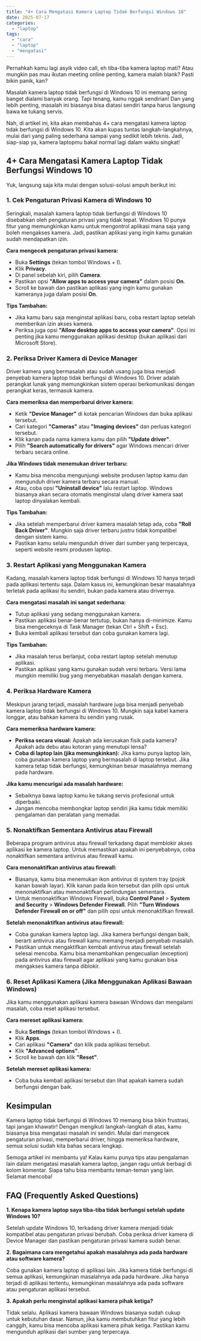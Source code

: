```yaml
---
title: "4+ Cara Mengatasi Kamera Laptop Tidak Berfungsi Windows 10"
date: 2025-07-17
categories: 
  - "laptop"
tags: 
  - "cara"
  - "laptop"
  - "mengatasi"
---
```


Pernahkah kamu lagi asyik video call, eh tiba-tiba kamera laptop mati? Atau mungkin pas mau ikutan meeting online penting, kamera malah blank? Pasti bikin panik, kan?

Masalah kamera laptop tidak berfungsi di Windows 10 ini memang sering banget dialami banyak orang. Tapi tenang, kamu nggak sendirian! Dan yang lebih penting, masalah ini biasanya bisa diatasi sendiri tanpa harus langsung bawa ke tukang servis.

Nah, di artikel ini, kita akan membahas 4+ cara mengatasi kamera laptop tidak berfungsi di Windows 10. Kita akan kupas tuntas langkah-langkahnya, mulai dari yang paling sederhana sampai yang sedikit lebih teknis. Jadi, siap-siap ya, kamera laptopmu bakal normal lagi dalam waktu singkat!

## 4+ Cara Mengatasi Kamera Laptop Tidak Berfungsi Windows 10

Yuk, langsung saja kita mulai dengan solusi-solusi ampuh berikut ini:

### 1\. Cek Pengaturan Privasi Kamera di Windows 10

Seringkali, masalah kamera laptop tidak berfungsi di Windows 10 disebabkan oleh pengaturan privasi yang tidak tepat. Windows 10 punya fitur yang memungkinkan kamu untuk mengontrol aplikasi mana saja yang boleh mengakses kamera. Jadi, pastikan aplikasi yang ingin kamu gunakan sudah mendapatkan izin.

**Cara mengecek pengaturan privasi kamera:**

- Buka **Settings** (tekan tombol Windows + I).
- Klik **Privacy**.
- Di panel sebelah kiri, pilih **Camera**.
- Pastikan opsi **"Allow apps to access your camera"** dalam posisi **On**.
- Scroll ke bawah dan pastikan aplikasi yang ingin kamu gunakan kameranya juga dalam posisi **On**.

**Tips Tambahan:**

- Jika kamu baru saja menginstal aplikasi baru, coba restart laptop setelah memberikan izin akses kamera.
- Periksa juga opsi **"Allow desktop apps to access your camera"**. Opsi ini penting jika kamu menggunakan aplikasi desktop (bukan aplikasi dari Microsoft Store).

### 2\. Periksa Driver Kamera di Device Manager

Driver kamera yang bermasalah atau sudah usang juga bisa menjadi penyebab kamera laptop tidak berfungsi di Windows 10. Driver adalah perangkat lunak yang memungkinkan sistem operasi berkomunikasi dengan perangkat keras, termasuk kamera.

**Cara memeriksa dan memperbarui driver kamera:**

- Ketik **"Device Manager"** di kotak pencarian Windows dan buka aplikasi tersebut.
- Cari kategori **"Cameras"** atau **"Imaging devices"** dan perluas kategori tersebut.
- Klik kanan pada nama kamera kamu dan pilih **"Update driver"**.
- Pilih **"Search automatically for drivers"** agar Windows mencari driver terbaru secara online.

**Jika Windows tidak menemukan driver terbaru:**

- Kamu bisa mencoba mengunjungi website produsen laptop kamu dan mengunduh driver kamera terbaru secara manual.
- Atau, coba opsi **"Uninstall device"** lalu restart laptop. Windows biasanya akan secara otomatis menginstal ulang driver kamera saat laptop dinyalakan kembali.

**Tips Tambahan:**

- Jika setelah memperbarui driver kamera masalah tetap ada, coba **"Roll Back Driver"**. Mungkin saja driver terbaru justru tidak kompatibel dengan sistem kamu.
- Pastikan kamu selalu mengunduh driver dari sumber yang terpercaya, seperti website resmi produsen laptop.

### 3\. Restart Aplikasi yang Menggunakan Kamera

Kadang, masalah kamera laptop tidak berfungsi di Windows 10 hanya terjadi pada aplikasi tertentu saja. Dalam kasus ini, kemungkinan besar masalahnya terletak pada aplikasi itu sendiri, bukan pada kamera atau drivernya.

**Cara mengatasi masalah ini sangat sederhana:**

- Tutup aplikasi yang sedang menggunakan kamera.
- Pastikan aplikasi benar-benar tertutup, bukan hanya di-minimize. Kamu bisa mengeceknya di Task Manager (tekan Ctrl + Shift + Esc).
- Buka kembali aplikasi tersebut dan coba gunakan kamera lagi.

**Tips Tambahan:**

- Jika masalah terus berlanjut, coba restart laptop setelah menutup aplikasi.
- Pastikan aplikasi yang kamu gunakan sudah versi terbaru. Versi lama mungkin memiliki bug yang menyebabkan masalah dengan kamera.

### 4\. Periksa Hardware Kamera

Meskipun jarang terjadi, masalah hardware juga bisa menjadi penyebab kamera laptop tidak berfungsi di Windows 10. Mungkin saja kabel kamera longgar, atau bahkan kamera itu sendiri yang rusak.

**Cara memeriksa hardware kamera:**

- **Periksa secara visual:** Apakah ada kerusakan fisik pada kamera? Apakah ada debu atau kotoran yang menutupi lensa?
- **Coba di laptop lain (jika memungkinkan):** Jika kamu punya laptop lain, coba gunakan kamera laptop yang bermasalah di laptop tersebut. Jika kamera tetap tidak berfungsi, kemungkinan besar masalahnya memang pada hardware.

**Jika kamu mencurigai ada masalah hardware:**

- Sebaiknya bawa laptop kamu ke tukang servis profesional untuk diperbaiki.
- Jangan mencoba membongkar laptop sendiri jika kamu tidak memiliki pengalaman dan peralatan yang memadai.

### 5\. Nonaktifkan Sementara Antivirus atau Firewall

Beberapa program antivirus atau firewall terkadang dapat memblokir akses aplikasi ke kamera laptop. Untuk memastikan apakah ini penyebabnya, coba nonaktifkan sementara antivirus atau firewall kamu.

**Cara menonaktifkan antivirus atau firewall:**

- Biasanya, kamu bisa menemukan ikon antivirus di system tray (pojok kanan bawah layar). Klik kanan pada ikon tersebut dan pilih opsi untuk menonaktifkan atau menonaktifkan perlindungan sementara.
- Untuk menonaktifkan Windows Firewall, buka **Control Panel** > **System and Security** > **Windows Defender Firewall**. Pilih **"Turn Windows Defender Firewall on or off"** dan pilih opsi untuk menonaktifkan firewall.

**Setelah menonaktifkan antivirus atau firewall:**

- Coba gunakan kamera laptop lagi. Jika kamera berfungsi dengan baik, berarti antivirus atau firewall kamu memang menjadi penyebab masalah.
- Pastikan untuk mengaktifkan kembali antivirus atau firewall setelah selesai mencoba. Kamu bisa menambahkan pengecualian (exception) pada antivirus atau firewall agar aplikasi yang kamu gunakan bisa mengakses kamera tanpa diblokir.

### 6\. Reset Aplikasi Kamera (Jika Menggunakan Aplikasi Bawaan Windows)

Jika kamu menggunakan aplikasi kamera bawaan Windows dan mengalami masalah, coba reset aplikasi tersebut.

**Cara mereset aplikasi kamera:**

- Buka **Settings** (tekan tombol Windows + I).
- Klik **Apps**.
- Cari aplikasi **"Camera"** dan klik pada aplikasi tersebut.
- Klik **"Advanced options"**.
- Scroll ke bawah dan klik **"Reset"**.

**Setelah mereset aplikasi kamera:**

- Coba buka kembali aplikasi tersebut dan lihat apakah kamera sudah berfungsi dengan baik.

## Kesimpulan

Kamera laptop tidak berfungsi di Windows 10 memang bisa bikin frustrasi, tapi jangan khawatir! Dengan mengikuti langkah-langkah di atas, kamu biasanya bisa mengatasi masalah ini sendiri. Mulai dari mengecek pengaturan privasi, memperbarui driver, hingga memeriksa hardware, semua solusi sudah kita bahas secara lengkap.

Semoga artikel ini membantu ya! Kalau kamu punya tips atau pengalaman lain dalam mengatasi masalah kamera laptop, jangan ragu untuk berbagi di kolom komentar. Siapa tahu bisa membantu teman-teman yang lain. Selamat mencoba!

## FAQ (Frequently Asked Questions)

**1\. Kenapa kamera laptop saya tiba-tiba tidak berfungsi setelah update Windows 10?**

Setelah update Windows 10, terkadang driver kamera menjadi tidak kompatibel atau pengaturan privasi berubah. Coba periksa driver kamera di Device Manager dan pastikan pengaturan privasi kamera sudah benar.

**2\. Bagaimana cara mengetahui apakah masalahnya ada pada hardware atau software kamera?**

Coba gunakan kamera laptop di aplikasi lain. Jika kamera tidak berfungsi di semua aplikasi, kemungkinan masalahnya ada pada hardware. Jika hanya terjadi di aplikasi tertentu, kemungkinan masalahnya ada pada software atau pengaturan aplikasi tersebut.

**3\. Apakah perlu menginstal aplikasi kamera pihak ketiga?**

Tidak selalu. Aplikasi kamera bawaan Windows biasanya sudah cukup untuk kebutuhan dasar. Namun, jika kamu membutuhkan fitur yang lebih canggih, kamu bisa mencoba aplikasi kamera pihak ketiga. Pastikan kamu mengunduh aplikasi dari sumber yang terpercaya.
